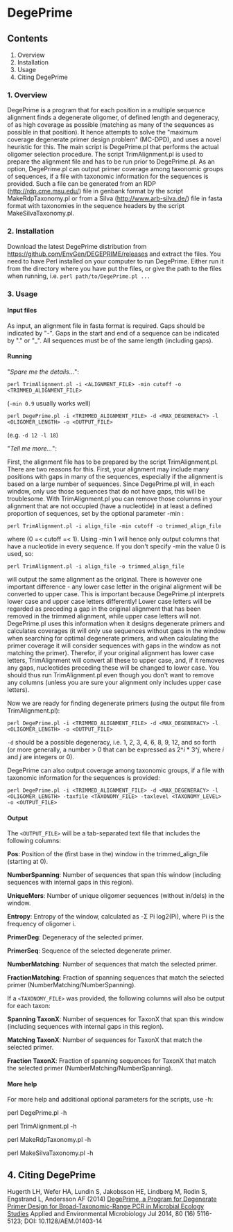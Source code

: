 # DegePrime #

## Contents ##
1. Overview
2. Installation
3. Usage
4. Citing DegePrime

### 1. Overview ###

DegePrime is a program that for each position in a multiple sequence alignment finds a degenerate oligomer, of defined length and degeneracy, of as high coverage as possible (matching as many of the sequences as possible in that position). It hence attempts to solve the "maximum coverage degenerate primer design problem" (MC-DPD), and uses a novel heuristic for this. The main script is DegePrime.pl that performs the actual oligomer selection procedure. The script TrimAlignment.pl is used to prepare the alignment file and has to be run prior to DegePrime.pl. As an option, DegePrime.pl can output primer coverage among taxonomic groups of sequences, if a file with taxonomic information for the sequences is provided. Such a file can be generated from an RDP (http://rdp.cme.msu.edu/) file in genbank format by the script MakeRdpTaxonomy.pl or from a Silva (http://www.arb-silva.de/) file in fasta format with taxonomies in the sequence headers by the script MakeSilvaTaxonomy.pl.

### 2. Installation ###

Download the latest DegePrime distribution from https://github.com/EnvGen/DEGEPRIME/releases and extract the files. You need to have Perl installed on your computer to run DegePrime. Either run it from the directory where you have put the files, or give the path to the files when running, i.e. `perl path/to/DegePrime.pl ...`

### 3. Usage ###

#### Input files ####

As input, an alignment file in fasta format is required. Gaps should be indicated by "-". Gaps in the start and end of a sequence can be indicated by "." or "_". All sequences must be of the same length (including gaps).

#### Running ####

"*Spare me the details...*":

`perl TrimAlignment.pl -i <ALIGNMENT_FILE> -min cutoff -o <TRIMMED_ALIGNMENT_FILE>`

 (`-min 0.9` usually works well)

`perl DegePrime.pl -i <TRIMMED_ALIGNMENT_FILE> -d <MAX_DEGENERACY> -l <OLIGOMER_LENGTH> -o <OUTPUT_FILE>`

(e.g. `-d 12 -l 18`)

"*Tell me more...*":

First, the alignment file has to be prepared by the script TrimAlignment.pl. There are two reasons for this. First, your alignment may include many positions with gaps in many of the sequences, especially if the alignment is based on a large number of sequences. Since DegePrime.pl will, in each window, only use those sequences that do not have gaps, this will be troublesome. With TrimAlignment.pl you can remove those columns in your alignment that are not occupied (have a nucleotide) in at least a defined proportion of sequences, set by the optional parameter -min :

`perl TrimAlignment.pl -i align_file -min cutoff -o trimmed_align_file`

where (0 =< cutoff =< 1). Using -min 1 will hence only output columns that have a nucleotide in every sequence. If you don't specify -min the value 0 is used, so:

`perl TrimAlignment.pl -i align_file -o trimmed_align_file`

will output the same alignment as the original. There is however one important difference - any lower case letter in the original alignment will be converted to upper case. This is important because DegePrime.pl interprets lower case and upper case letters differently! Lower case letters will be regarded as preceding a gap in the original alignment that has been removed in the trimmed alignment, while upper case letters will not. DegePrime.pl uses this information when it designs degenerate primers and calculates coverages (it will only use sequences without gaps in the window when searching for optimal degenerate primers, and when calculating the primer coverage it will consider sequences with gaps in the window as not matching the primer). Therefor, if your original alignment has lower case letters, TrimAlignment will convert all these to upper case, and, if it removes any gaps, nucleotides preceding these will be changed to lower case. You should thus run TrimAlignment.pl even though you don't want to remove any columns (unless you are sure your alignment only includes upper case letters).


Now we are ready for finding degenerate primers (using the output file from TrimAlignment.pl):

`perl DegePrime.pl -i <TRIMMED_ALIGNMENT_FILE> -d <MAX_DEGENERACY> -l <OLIGOMER_LENGTH> -o <OUTPUT_FILE>`

`-d` should be a possible degeneracy, i.e. 1, 2, 3, 4, 6, 8, 9, 12, and so forth (or more generally, a number > 0 that can be expressed as 2^*i* * 3^*j*, where *i* and *j* are integers or 0).

DegePrime can also output coverage among taxonomic groups, if a file with taxonomic information for the sequences is provided:

    perl DegePrime.pl -i <TRIMMED_ALIGNMENT_FILE> -d <MAX_DEGENERACY> -l <OLIGOMER_LENGTH> -taxfile <TAXONOMY_FILE> -taxlevel <TAXONOMY_LEVEL> -o <OUTPUT_FILE>

#### Output ####

The `<OUTPUT_FILE>` will be a tab-separated text file that includes the following columns:

**Pos**:                Position of the (first base in the) window in the trimmed_align_file (starting at 0).

**NumberSpanning**:		   Number of sequences that span this window (including sequences with internal gaps in this region).

**UniqueMers**:         Number of unique oligomer sequences (without in/dels) in the window.

**Entropy**:            Entropy of the window, calculated as -Σ Pi log2(Pi), where Pi is the frequency of oligomer i.  

**PrimerDeg**:          Degeneracy of the selected primer.

**PrimerSeq**:          Sequence of the selected degenerate primer.

**NumberMatching**:		   Number of sequences that match the selected primer.

**FractionMatching**:   Fraction of spanning sequences that match the selected primer (NumberMatching/NumberSpanning).

If a `<TAXONOMY_FILE>` was provided, the following columns will also be output for each taxon:

**Spanning TaxonX**:    Number of sequences for TaxonX that span this window (including sequences with internal gaps in this region). 

**Matching TaxonX**:    Number of sequences for TaxonX that match the selected primer.

**Fraction TaxonX**:    Fraction of spanning sequences for TaxonX that match the selected primer (NumberMatching/NumberSpanning).

#### More help ####

For more help and additional optional parameters for the scripts, use -h: 

 perl DegePrime.pl -h

 perl TrimAlignment.pl -h

 perl MakeRdpTaxonomy.pl -h

 perl MakeSilvaTaxonomy.pl -h

## 4. Citing DegePrime ##

Hugerth LH, Wefer HA, Lundin S, Jakobsson HE, Lindberg M, Rodin S, Engstrand L, Andersson AF (2014)
[DegePrime, a Program for Degenerate Primer Design for Broad-Taxonomic-Range PCR in Microbial Ecology Studies](https://aem.asm.org/content/80/16/5116)
Applied and Environmental Microbiology Jul 2014, 80 (16) 5116-5123; DOI: 10.1128/AEM.01403-14
